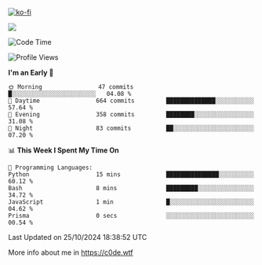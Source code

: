 [![ko-fi](https://ko-fi.com/img/githubbutton_sm.svg)](https://ko-fi.com/Z8Z4Y2LKX)

<a href="https://wakatime.com"><img src="https://wakatime.com/share/@c0dezin/b7f18a7c-ab3a-40b8-8bc7-b1b7bf71f1d6.svg" /></a>

<!--START_SECTION:waka-->
![Code Time](http://img.shields.io/badge/Code%20Time-129%20hrs%2039%20mins-blue)

![Profile Views](http://img.shields.io/badge/Profile%20Views-2-blue)

**I'm an Early 🐤** 

```text
🌞 Morning                47 commits          █░░░░░░░░░░░░░░░░░░░░░░░░   04.08 % 
🌆 Daytime                664 commits         ██████████████░░░░░░░░░░░   57.64 % 
🌃 Evening                358 commits         ████████░░░░░░░░░░░░░░░░░   31.08 % 
🌙 Night                  83 commits          ██░░░░░░░░░░░░░░░░░░░░░░░   07.20 % 
```


📊 **This Week I Spent My Time On** 

```text
💬 Programming Languages: 
Python                   15 mins             ███████████████░░░░░░░░░░   60.12 % 
Bash                     8 mins              █████████░░░░░░░░░░░░░░░░   34.72 % 
JavaScript               1 min               █░░░░░░░░░░░░░░░░░░░░░░░░   04.62 % 
Prisma                   0 secs              ░░░░░░░░░░░░░░░░░░░░░░░░░   00.54 % 
```


 Last Updated on 25/10/2024 18:38:52 UTC
<!--END_SECTION:waka-->

More info about me in https://c0de.wtf
